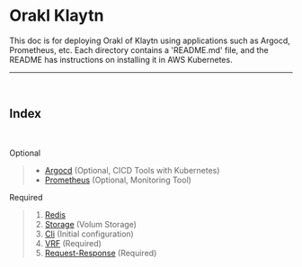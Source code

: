 # Orakl Klaytn

This doc is for deploying Orakl of Klaytn using applications such as  Argocd, Prometheus, etc.
Each directory contains a 'README.md' file, and the README has instructions on installing it in AWS Kubernetes.  

---
<br/>

## Index ##
<br/>

Optional
> + [Argocd](https://github.com/Bisonai-CIC/orakl-helm-charts/tree/main/argocd) (Optional, CICD Tools with Kubernetes)
> + [Prometheus](https://github.com/Bisonai-CIC/orakl-helm-charts/tree/main/prometheus) (Optional, Monitoring Tool)

Required
> 1) [Redis](https://github.com/Bisonai-CIC/orakl-helm-charts/tree/main/redis)
> 2) [Storage](https://github.com/Bisonai-CIC/orakl-helm-charts/tree/main/storage) (Volum Storage)
> 3) [Cli](https://github.com/Bisonai-CIC/orakl-helm-charts/tree/main/cli) (Initial configuration)
> 4) [VRF](https://github.com/Bisonai-CIC/orakl-helm-charts/tree/main/vrf) (Required)
> 5) [Request-Response](https://github.com/Bisonai-CIC/orakl-helm-charts/tree/main/request-response) (Required)
> 